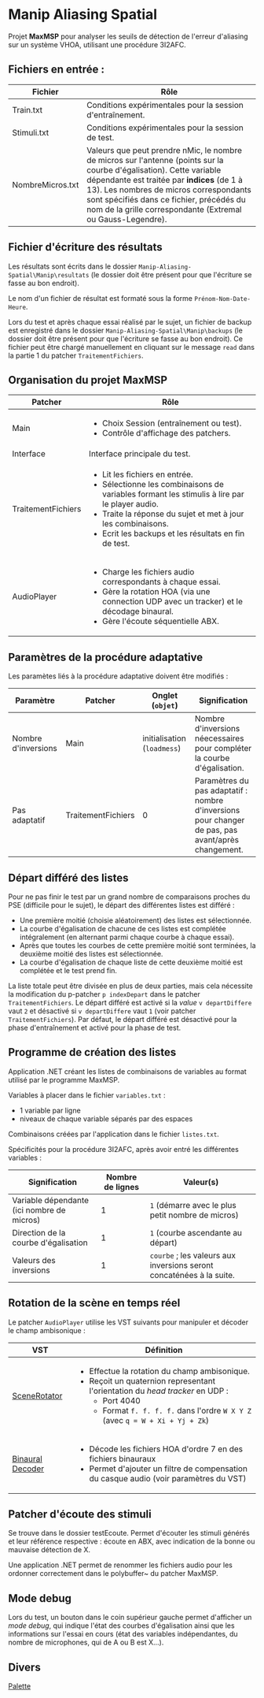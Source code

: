 # Manip Aliasing Spatial

Projet **MaxMSP** pour analyser les seuils de détection de l'erreur d'aliasing sur un système VHOA, utilisant une procédure 3I2AFC.

## Fichiers en entrée :
| Fichier | Rôle |
| ------------ | ------------ |
| Train.txt | Conditions expérimentales pour la session d'entraînement. |
| Stimuli.txt | Conditions expérimentales pour la session de test. |
| NombreMicros.txt | Valeurs que peut prendre nMic, le nombre de micros sur l'antenne (points sur la courbe d'égalisation). Cette variable dépendante est traitée par **indices** (de 1 à 13). Les nombres de micros correspondants sont spécifiés dans ce fichier, précédés du nom de la grille correspondante (Extremal ou Gauss-Legendre). |

## Fichier d'écriture des résultats
Les résultats sont écrits dans le dossier `Manip-Aliasing-Spatial\Manip\resultats` (le dossier doit être présent pour que l'écriture se fasse au bon endroit).

Le nom d'un fichier de résultat est formaté sous la forme `Prénom-Nom-Date-Heure`.

Lors du test et après chaque essai réalisé par le sujet, un fichier de backup est enregistré dans le dossier `Manip-Aliasing-Spatial\Manip\backups` (le dossier doit être présent pour que l'écriture se fasse au bon endroit).
Ce fichier peut être chargé manuellement en cliquant sur le message `read` dans la partie 1 du patcher `TraitementFichiers`.

## Organisation du projet MaxMSP

| Patcher | Rôle |
| ------------ | ------------ |
| Main | <ul><li>Choix Session (entraînement ou test).</li><li>Contrôle d'affichage des patchers.</li></ul>|
| Interface | Interface principale du test. |
| TraitementFichiers | <ul><li>Lit les fichiers en entrée.</li><li>Sélectionne les combinaisons de variables formant les stimulis à lire par le player audio.</li><li>Traite la réponse du sujet et met à jour les combinaisons.</li><li>Ecrit les backups et les résultats en fin de test.</li></ul> |
| AudioPlayer | <ul><li>Charge les fichiers audio correspondants à chaque essai.</li><li>Gère la rotation HOA (via une connection UDP avec un tracker) et le décodage binaural.</li><li>Gère l'écoute séquentielle ABX.</li></ul>|

## Paramètres de la procédure adaptative

Les paramètes liés à la procédure adaptative doivent être modifiés :

| Paramètre | Patcher | Onglet (`objet`) | Signification |
| ------------ | ------------ | ------------ | ------------ |
| Nombre d'inversions | Main | initialisation (`loadmess`) | Nombre d'inversions néecessaires pour compléter la courbe d'égalisation.|
| Pas adaptatif | TraitementFichiers | 0 | Paramètres du pas adaptatif : nombre d'inversions pour changer de pas, pas avant/après changement. |

## Départ différé des listes

Pour ne pas finir le test par un grand nombre de comparaisons proches du PSE (difficile pour le sujet), le départ des différentes listes est différé :
- Une première moitié (choisie aléatoirement) des listes est sélectionnée.
- La courbe d'égalisation de chacune de ces listes est complétée intégralement (en alternant parmi chaque courbe à chaque essai).
- Après que toutes les courbes de cette première moitié sont terminées, la deuxième moitié des listes est sélectionnée.
- La courbe d'égalisation de chaque liste de cette deuxième moitié est complétée et le test prend fin.

La liste totale peut être divisée en plus de deux parties, mais cela nécessite la modification du p-patcher `p indexDepart` dans le patcher `TraitementFichiers`.
Le départ différé est activé si la *value* `v departDiffere` vaut `2` et désactivé si `v departDiffere` vaut `1` (voir patcher `TraitementFichiers`). 
Par défaut, le départ différé est désactivé pour la phase d'entraînement et activé pour la phase de test.

## Programme de création des listes

Application .NET créant les listes de combinaisons de variables au format utilisé par le programme MaxMSP.

Variables à placer dans le fichier `variables.txt` :
- 1 variable par ligne
- niveaux de chaque variable séparés par des espaces

Combinaisons créées par l'application dans le fichier `listes.txt`.

Spécificités pour la procédure 3I2AFC, après avoir entré les différentes variables :

| Signification | Nombre de lignes | Valeur(s) |
| ------------ | ------------ | ------------ |
| Variable dépendante (ici nombre de micros) | 1 | `1` (démarre avec le plus petit nombre de micros) |
| Direction de la courbe d'égalisation | 1 | `1` (courbe ascendante au départ) |
| Valeurs des inversions  | 1 | `courbe` ; les valeurs aux inversions seront concaténées à la suite.|

## Rotation de la scène en temps réel

Le patcher `AudioPlayer` utilise les VST suivants pour manipuler et décoder le champ ambisonique :

| VST | Définition |
| ------------ |  ------------ |
| [SceneRotator](https://plugins.iem.at/docs/scenerotator/ "Scene Rotator (IEM)") | <ul><li>Effectue la rotation du champ ambisonique.</li><li>Reçoit un quaternion representant l'orientation du *head tracker* en UDP : <ul><li>Port 4040</li><li>Format `f. f. f. f.` dans l'ordre `W X Y Z` (avec `q = W + Xi + Yj + Zk`)</li></ul></li></ul> |
| [Binaural Decoder](https://plugins.iem.at/docs/plugindescriptions/#binauraldecoder "BinauralDecoder.dll") | <ul><li>Décode les fichiers HOA d'ordre 7 en des fichiers binauraux</li><li>Permet d'ajouter un filtre de compensation du casque audio (voir paramètres du VST)</li></ul>|

## Patcher d'écoute des stimuli

Se trouve dans le dossier testEcoute. 
Permet d'écouter les stimuli générés et leur référence respective : écoute en ABX, avec indication de la bonne ou mauvaise détection de X.

Une application .NET permet de renommer les fichiers audio pour les ordonner correctement dans le polybuffer~ du patcher MaxMSP.

## Mode debug

Lors du test, un bouton dans le coin supérieur gauche permet d'afficher un *mode debug*, qui indique l'état des courbes d'égalisation ainsi que les informations sur l'essai en cours (état des variables indépendantes, du nombre de microphones, qui de A ou B est X...).

## Divers
[Palette](https://colorhunt.co/palette/2c36393f4e4fa27b5cdcd7c9 "Palette")
